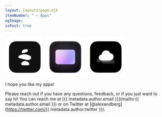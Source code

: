 ```yaml
---
layout: layouts/page.njk
itemNumber: " — Apps"
ogImage:
isPost: true
---
```


<a href="/{{ pages.apps.path }}balance"><img src="/img/apps/balance/icon.png" alt="Balance app icon" width=128 height=128 /></a>
<a href="/{{ pages.apps.path }}tiny-softbox"><img src="/img/apps/tiny-softbox/icon.png" alt="Tiny Softbox app icon" width=128 height=128 /></a>
<a href="/{{ pages.apps.path }}tiny-weather"><img src="/img/apps/tiny-weather/icon.png" alt="Tiny Weather app icon" width=128 height=128 /></a>

I hope you like my apps!

Please reach out if you have any questions, feedback, or if you just want to say hi! You can reach me at [{{ metadata.author.email }}](mailto:{{ metadata.author.email }}) or on Twitter at [@alexandberg](https://twitter.com/{{ metadata.author.twitter }}).
